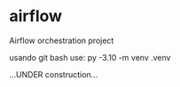 # airflow
Airflow orchestration project


usando git bash use:
py -3.10 -m venv .venv

...UNDER construction...
